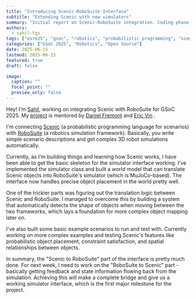 ```yaml
---
title: "Introducing Scenic-RoboSuite Interface"
subtitle: "Extending Scenic with new simulators"
summary: "Initial report on Scenic-RoboSuite integration. Coding phase: Week 3. status: Basic Skeleton Implementation of the interface is made, Scenic to Robosuite bridge is achived, basic examples and test sets made"
authors: 
  - sahil-tgs
tags: ["osre25", "gsoc", "robotics", "probabilistic programming", "scenario specification", "uc", "simulation", "mujoco", "scenic"]
categories: ["GSoC 2025", "Robotics", "Open Source"]
date: 2025-06-15
lastmod: 2025-06-15
featured: true
draft: false

image:
  caption: ""
  focal_point: ""
  preview_only: false
---
```


Hey! I'm [Sahil](https://sahiltgs.super.site/), working on integrating Scenic with RoboSuite for GSoC 2025. My [project](https://sahiltgs.super.site/gsoc/uc-ospo-proposal) is mentored by [Daniel Fremont](https://ucsc-ospo.github.io/author/daniel-fremont/) and [Eric Vin](https://ucsc-ospo.github.io/author/eric-vin/) .


I'm connecting [Scenic](https://scenic-lang.org/) (a probabilistic programming language for scenarios) with [RoboSuite](https://robosuite.ai/) (a robotics simulation framework). Basically, you write simple scenario descriptions and get complex 3D robot simulations automatically.

Currently, as I'm building things and learning how Scenic works, I have been able to get the basic skeleton for the simulator interface working. I've implemented the simulator class and built a world model that can translate Scenic objects into RoboSuite's simulator (which is MuJoCo-based). The interface now handles precise object placement in the world pretty well.

One of the trickier parts was figuring out the translation logic between Scenic and RoboSuite. I managed to overcome this by building a system that automatically detects the shape of objects when moving between the two frameworks, which lays a foundation for more complex object mapping later on.

I've also built some basic example scenarios to run and test with. Currently working on more complex examples and testing Scenic's features like probabilistic object placement, constraint satisfaction, and spatial relationships between objects.

In summary, the "Scenic to RoboSuite" part of the interface is pretty much done. For next week, I need to work on the "RoboSuite to Scenic" part - basically getting feedback and state information flowing back from the simulation. Achieving this will make a complete bridge and give us a working simulator interface, which is the first major milestone for the project.
